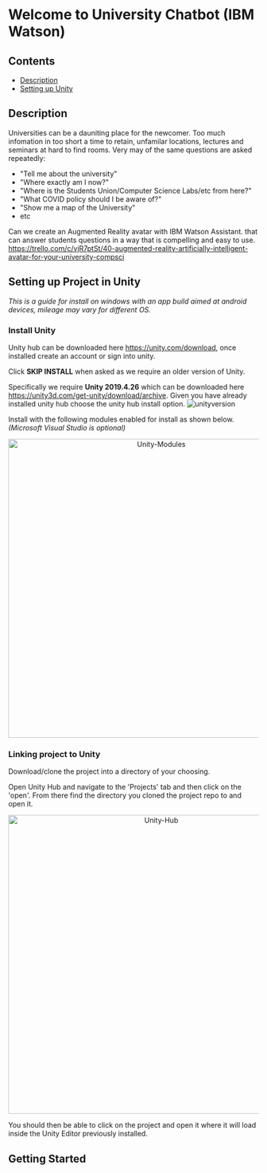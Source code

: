 # Welcome to University Chatbot (IBM Watson)

## Contents
- [Description](#description)
- [Setting up Unity](#setting-up-project-in-unity)

## Description
Universities can be a dauniting place for the newcomer. Too much infomation in too short a time to retain, unfamilar locations, lectures and seminars at hard to find rooms. 
Very may of the same questions are asked repeatedly:
- "Tell  me about the university"
- "Where exactly am I now?"
- "Where is the Students Union/Computer Science Labs/etc from here?"
- "What COVID policy should I be aware of?"
- "Show me a map of the University"
- etc

Can we create an Augmented Reality avatar with IBM Watson Assistant. that can answer students questions in a way that is compelling and easy to use. https://trello.com/c/vjR7ptSt/40-augmented-reality-artificially-intelligent-avatar-for-your-university-compsci

## Setting up Project in Unity
*This is a guide for install on windows with an app build aimed at android devices, mileage may vary for different OS.*

### Install Unity 
Unity hub can be downloaded here https://unity.com/download, once installed create an account or sign into unity.

Click **SKIP INSTALL** when asked as we require an older version of Unity.

Specifically we require **Unity 2019.4.26** which can be downloaded here https://unity3d.com/get-unity/download/archive. 
Given you have already installed unity hub choose the unity hub install option.
![unityversion](https://user-images.githubusercontent.com/57397563/146684798-76f329a7-b3ab-4b75-98b7-6477450bb040.JPG)

Install with the following modules enabled for install as shown below. *(Microsoft Visual Studio is optional)*
<p align=center>
<img src="https://user-images.githubusercontent.com/57397563/146685741-69a36d77-66ec-4cde-a1fe-3638447ad662.JPG" alt="Unity-Modules" width="600">
</p>

### Linking project to Unity
Download/clone the project into a directory of your choosing.

Open Unity Hub and navigate to the 'Projects' tab and then click on the 'open'. From there find the directory you cloned the project repo to and open it.
<p align=center>
<img src="https://user-images.githubusercontent.com/57397563/146685768-b9295174-d31b-4efb-8b96-7350daadb6e9.JPG" alt="Unity-Hub" width="600">
</p>

You should then be able to click on the project and open it where it will load inside the Unity Editor previously installed. 

## Getting Started


